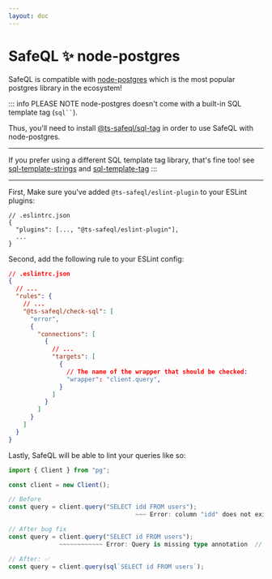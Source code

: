 ```yaml
---
layout: doc
---
```


# SafeQL :sparkles: node-postgres

SafeQL is compatible with [node-postgres](https://node-postgres.com/) which is the most popular postgres library in the ecosystem!

::: info PLEASE NOTE
node-postgres doesn't come with a built-in SQL template tag (` sql`` `).

Thus, you'll need to install [@ts-safeql/sql-tag](/libraries/sql-tag/introduction.html) in order to use SafeQL with node-postgres.

---

If you prefer using a different SQL template tag library, that's fine too!
see [sql-template-strings](https://www.npmjs.com/package/sql-template-strings) and [sql-template-tag](https://www.npmjs.com/package/sql-template-tag)
:::

---

First, Make sure you've added `@ts-safeql/eslint-plugin` to your ESLint plugins:

```json{3}
// .eslintrc.json
{
  "plugins": [..., "@ts-safeql/eslint-plugin"],
  ...
}
```

Second, add the following rule to your ESLint config:

```json
// .eslintrc.json
{
  // ...
  "rules": {
    // ...
    "@ts-safeql/check-sql": [
      "error",
      {
        "connections": [
          {
            // ...
            "targets": [
              {
                // The name of the wrapper that should be checked:
                "wrapper": "client.query",
              }
            ]
          }
        ]
      }
    ]
  }
}
```

Lastly, SafeQL will be able to lint your queries like so:

```typescript
import { Client } from "pg";

const client = new Client();

// Before
const query = client.query("SELECT idd FROM users");
                                   ~~~ Error: column "idd" does not exist // [!code error]

// After bug fix
const query = client.query("SELECT id FROM users");
              ~~~~~~~~~~~~ Error: Query is missing type annotation  // [!code error]

// After: ✅
const query = client.query(sql`SELECT id FROM users`);
```
